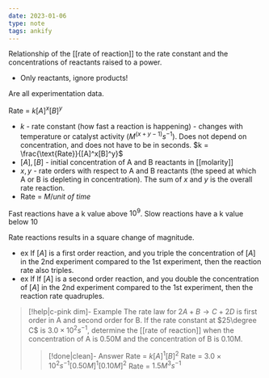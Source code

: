 ```yaml
---
date: 2023-01-06
type: note
tags: ankify
---
```


Relationship of the [[rate of reaction]] to the rate constant and the concentrations of reactants raised to a power.
- Only reactants, ignore products!

Are all experimentation data.

Rate = $k[A]^x[B]^y$
- $k$ - rate constant (how fast a reaction is happening) - changes with temperature or catalyst activity ($M^{(x+y-1)}s^{-1}$). Does not depend on concentration, and does not have to be in seconds. $k = \frac{\text{Rate}}{[A]^x[B]^y}$
- $[A],[B]$ - initial concentration of A and B reactants in [[molarity]]
- $x, y$ - rate orders with respect to A and B reactants (the speed at which A or B is depleting in concentration). The sum of $x$ and $y$ is the overall rate reaction.
- Rate = $M/unit~of~time$

Fast reactions have a k value above $10^9$. Slow reactions have a k value below $10$

Rate reactions results in a square change of magnitude.
- ex If $[A]$ is a first order reaction, and you triple the concentration of $[A]$ in the 2nd experiment compared to the 1st experiment, then the reaction rate also triples.
- ex If If $[A]$ is a second order reaction, and you double the concentration of $[A]$ in the 2nd experiment compared to the 1st experiment, then the reaction rate quadruples.

> [!help|c-pink dim]- Example
> The rate law for $2A + B \rightarrow C + 2D$ is first order in A and second order for B. If the rate constant at $25\degree C$ is $3.0 \times 10^2s^{-1}$, determine the [[rate of reaction]] when the concentration of A is 0.50M and the concentration of B is 0.10M.
>
> > [!done|clean]- Answer
> > Rate = $k[A]^1[B]^2$
> > Rate = $3.0 \times 10^{2}s^{-1}[0.50M]^1[0.10M]^2$
> > Rate = $1.5 M^3s^{-1}$
